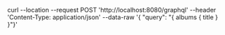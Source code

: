 curl --location --request POST 'http://localhost:8080/graphql' --header 'Content-Type: application/json' --data-raw '{ "query": "{ albums { title } }"}'